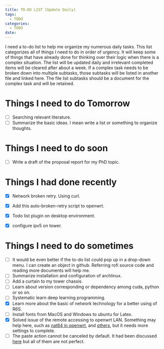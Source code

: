 ```yaml
---
title: TO-DO LIST [Update Daily]
tags:
  - TODO
categories:
  - TODO
date: 
---
```


I need a to-do list to help me organize my numerous daily tasks. This list categorizes all of things  I need to do in order of urgency. It will keep some of things that have already done for thinking over their logic when there is a complex situation. The list will be updated daily and irrelevant completed items will be cleared after about a week. If a complex task needs to be broken down into multiple subtasks, those subtasks will be listed in another file and linked here. The file list subtasks should be a document for the complex task and will be retained.

# Things I need to do **Tomorrow**
- [ ] Searching relevant literature.
- [ ] Summarize the basic ideas. I mean write a list or something to organize thoughts.

# Things I need to do soon 
- [ ] Write a draft of the proposal report for my PhD topic.


# Things I had done recently 
- [x] Network broken retry. Using curl.
- [x] Add this auto-broken-retry script to openwrt.
- [x] Todo list plugin on desktop environment. 
- [x] configure ipv5 on tower.


# Things I need to do sometimes
- [ ] It would be even better if the to-do list could pop up in a drop-down menu. I can create an object in github. Referring rofi source code and reading more documents will help me.
- [ ] Summarize installation and configuration of archlinux.
- [ ] Add a curtain to my tower chassis.
- [ ] Learn about version corresponding or dependency among cuda, python or so on.
- [ ] Systematic learn deep learning programming.
- [x] Learn more about the basic of network technology for a better using of R6S.
- [ ] Install fonts from MacOS and Windows to ubuntu for Latex.
- [x] Solved issue of the remote accessing to openwrt LAN. Something may help here, such as [nat64 in openwrt](https://openwrt.org/docs/guide-user/network/ipv6/nat64), and [others](https://blog.csdn.net/qq_29688717/article/details/129506914), but it needs more settings to complete.
- [ ] The paste action cannot be canceled by default. It had been discussed  [here](https://github.com/erebe/greenclip/issues/27) but all of them are not perfect.
